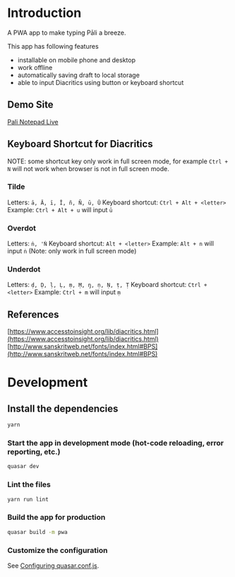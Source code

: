 # Introduction

A PWA app to make typing Pāli a breeze.

This app has following features

-   installable on mobile phone and desktop
-   work offline
-   automatically saving draft to local storage
-   able to input Diacritics using button or keyboard shortcut

## Demo Site

[Pali Notepad Live](https://kenng.github.io/pali-notepad)

## Keyboard Shortcut for Diacritics

NOTE: some shortcut key only work in full screen mode, for example `Ctrl + N` will not work when browser is not in full screen mode.

### Tilde

Letters: `ā, Ā, ī, Ī, ñ, Ñ, ū, Ū`
Keyboard shortcut: `Ctrl + Alt + <letter>`
Example: `Ctrl + Alt + u` will input `ū`

### Overdot

Letters: `ṅ, 'Ṅ`
Keyboard shortcut: `Alt + <letter>`
Example: `Alt + n` will input `ṅ` (Note: only work in full screen mode)

### Underdot

Letters: `ḍ, Ḍ, ḷ, Ḷ, ṃ, Ṃ, ŋ, ṇ, Ṇ, ṭ, Ṭ`
Keyboard shortcut: `Ctrl + <letter>`
Example: `Ctrl + m` will input `ṃ`

## References

[https://www.accesstoinsight.org/lib/diacritics.html](https://www.accesstoinsight.org/lib/diacritics.html)
[http://www.sanskritweb.net/fonts/index.html#BPS](http://www.sanskritweb.net/fonts/index.html#BPS)

# Development

## Install the dependencies

```bash
yarn
```

### Start the app in development mode (hot-code reloading, error reporting, etc.)

```bash
quasar dev
```

### Lint the files

```bash
yarn run lint
```

### Build the app for production

```bash
quasar build -m pwa
```

### Customize the configuration

See [Configuring quasar.conf.js](https://quasar.dev/quasar-cli/quasar-conf-js).
